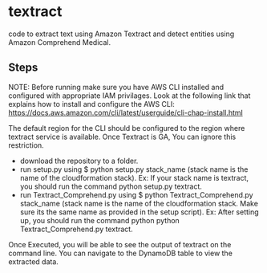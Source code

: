 # textract
code to extract text using Amazon Textract and detect entities using Amazon Comprehend Medical.
## Steps
NOTE: Before running make sure you have AWS CLI installed and configured with appropriate IAM privilages. Look at the following link that explains how to install and configure the AWS CLI:
https://docs.aws.amazon.com/cli/latest/userguide/cli-chap-install.html

The default region for the CLI should be configured to the region where textract service is available. Once Textract is GA, You can ignore this restriction.

* download the repository to a folder.
* run setup.py using $ python setup.py stack_name (stack name is the name of the cloudformation stack). Ex: If your stack name is textract, you should run the command python setup.py textract.
* run Textract_Comprehend.py using $ python Textract_Comprehend.py stack_name (stack name is the name of the cloudformation stack. Make sure its the same name as provided in the setup script). Ex: After setting up, you should run the command  python python Textract_Comprehend.py textract.


Once Executed, you will be able to see the output of textract on the command line. You can navigate to the DynamoDB table to view the extracted data.
